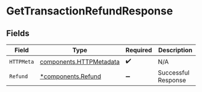 # GetTransactionRefundResponse


## Fields

| Field                                                              | Type                                                               | Required                                                           | Description                                                        |
| ------------------------------------------------------------------ | ------------------------------------------------------------------ | ------------------------------------------------------------------ | ------------------------------------------------------------------ |
| `HTTPMeta`                                                         | [components.HTTPMetadata](../../models/components/httpmetadata.md) | :heavy_check_mark:                                                 | N/A                                                                |
| `Refund`                                                           | [*components.Refund](../../models/components/refund.md)            | :heavy_minus_sign:                                                 | Successful Response                                                |
